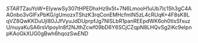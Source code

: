 $START$ZauYoW+EIywwSy307tHPEDhxHz9x5t+7N6LmooH1uUb7Ic15h3gC4AAGnbo3vGlFxPbKG/gUmozxTShzK3rqConEMHcfmIN5zL4cRUqK+4F8sK8LqVZ8QwKKDuUjl80JJfVyuJdDUprpfJg7NlSLbR1panREEpdWK6oh0tIsSfxuzU/nuyaKuSA6rsVIpoyIn8f2NJthZcwf09bD6Y6SCjCZqpN8LHQvSg2iKc9eIpnpKAoGkXUG0gBwh6hqozSw$END$